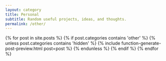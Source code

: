 ```yaml
---
layout: category
title: Personal
subtitle: Random useful projects, ideas, and thoughts.
permalink: /other/
---
```


<div class="posts">
	{% for post in site.posts %}
		{% if post.categories contains 'other' %}
		    {% unless post.categories contains 'hidden' %}
			    {% include function-generate-post-preview.html post=post %}
			{% endunless %}
		{% endif %}
	{% endfor %}
</div>
